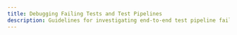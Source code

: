 ```yaml
---
title: Debugging Failing Tests and Test Pipelines
description: Guidelines for investigating end-to-end test pipeline failures
---
```

